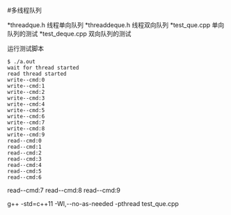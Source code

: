 #多线程队列

*threadque.h 线程单向队列
*threaddeque.h 线程双向队列
*test_que.cpp  单向队列的测试
*test_deque.cpp 双向队列的测试

运行测试脚本
```$ g++ -std=c++11  -Wl,--no-as-needed -pthread test_deque.cpp
$ ./a.out
wait for thread started
read thread started
write--cmd:0
write--cmd:1
write--cmd:2
write--cmd:3
write--cmd:4
write--cmd:5
write--cmd:6
write--cmd:7
write--cmd:8
write--cmd:9
read--cmd:0
read--cmd:1
read--cmd:2
read--cmd:3
read--cmd:4
read--cmd:5
read--cmd:6
```
read--cmd:7
read--cmd:8
read--cmd:9



g++ -std=c++11  -Wl,--no-as-needed -pthread test_que.cpp
